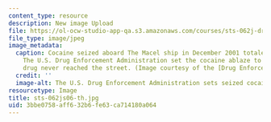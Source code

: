 ```yaml
---
content_type: resource
description: New image Upload
file: https://ol-ocw-studio-app-qa.s3.amazonaws.com/courses/sts-062j-drugs-politics-and-culture-spring-2006/3bbe0758aff632b6fe63ca714180a064_sts-062js06-th.jpg
file_type: image/jpeg
image_metadata:
  caption: Cocaine seized aboard The Macel ship in December 2001 totaled 9,291 kilograms.
    The U.S. Drug Enforcement Administration set the cocaine ablaze to ensure the
    drug never reached the street. (Image courtesy of the [Drug Enforcement Administration](http://www.dea.gov/).)
  credit: ''
  image-alt: The U.S. Drug Enforcement Administration sets seized cocaine ablaze.
resourcetype: Image
title: sts-062js06-th.jpg
uid: 3bbe0758-aff6-32b6-fe63-ca714180a064
---
```

